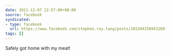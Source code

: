 ```yaml
---
date: 2011-12-07 22:57:00+08:00
source: facebook
syndicated:
- type: facebook
  url: https://www.facebook.com/stephen.roy.tang/posts/10150415894328912
tags: []
---
```


Safely got home with my meat!